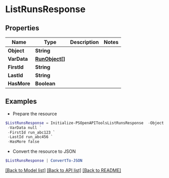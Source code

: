 # ListRunsResponse
## Properties

Name | Type | Description | Notes
------------ | ------------- | ------------- | -------------
**Object** | **String** |  | 
**VarData** | [**RunObject[]**](RunObject.md) |  | 
**FirstId** | **String** |  | 
**LastId** | **String** |  | 
**HasMore** | **Boolean** |  | 

## Examples

- Prepare the resource
```powershell
$ListRunsResponse = Initialize-PSOpenAPIToolsListRunsResponse  -Object list `
 -VarData null `
 -FirstId run_abc123 `
 -LastId run_abc456 `
 -HasMore false
```

- Convert the resource to JSON
```powershell
$ListRunsResponse | ConvertTo-JSON
```

[[Back to Model list]](../README.md#documentation-for-models) [[Back to API list]](../README.md#documentation-for-api-endpoints) [[Back to README]](../README.md)

